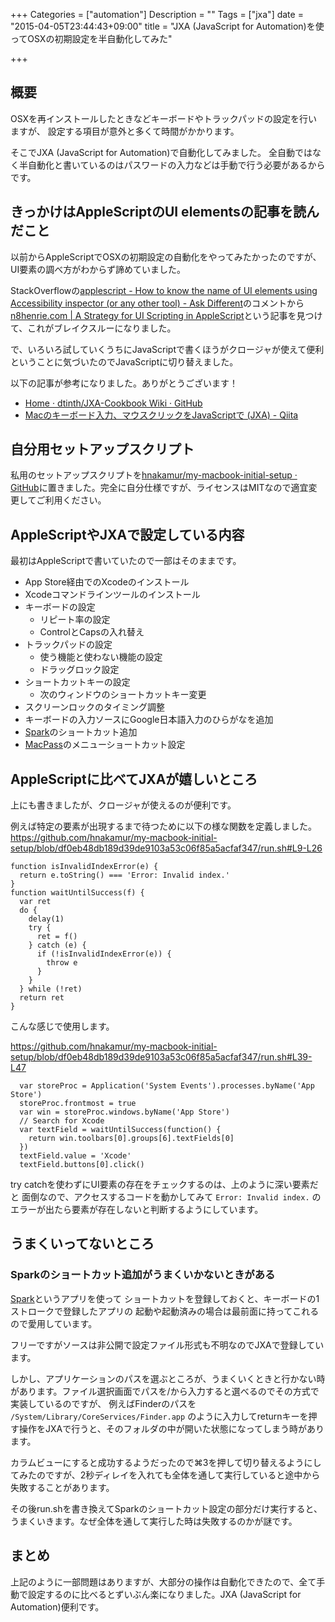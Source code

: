 +++
Categories = ["automation"]
Description = ""
Tags = ["jxa"]
date = "2015-04-05T23:44:43+09:00"
title = "JXA (JavaScript for Automation)を使ってOSXの初期設定を半自動化してみた"

+++
## 概要

OSXを再インストールしたときなどキーボードやトラックパッドの設定を行いますが、
設定する項目が意外と多くて時間がかかります。

そこでJXA (JavaScript for Automation)で自動化してみました。
全自動ではなく半自動化と書いているのはパスワードの入力などは手動で行う必要があるからです。

## きっかけはAppleScriptのUI elementsの記事を読んだこと

以前からAppleScriptでOSXの初期設定の自動化をやってみたかったのですが、
UI要素の調べ方がわからず諦めていました。

StackOverflowの[applescript - How to know the name of UI elements using Accessibility inspector (or any other tool) - Ask Different](http://apple.stackexchange.com/questions/40436/how-to-know-the-name-of-ui-elements-using-accessibility-inspector-or-any-other/87412#87412)のコメントから
[n8henrie.com | A Strategy for UI Scripting in AppleScript](http://n8henrie.com/2013/03/a-strategy-for-ui-scripting-in-applescript/)という記事を見つけて、これがブレイクスルーになりました。

で、いろいろ試していくうちにJavaScriptで書くほうがクロージャが使えて便利ということに気づいたのでJavaScriptに切り替えました。

以下の記事が参考になりました。ありがとうございます！

* [Home · dtinth/JXA-Cookbook Wiki · GitHub](https://github.com/dtinth/JXA-Cookbook/wiki)
* [Macのキーボード入力、マウスクリックをJavaScriptで (JXA) - Qiita](http://qiita.com/zakuroishikuro/items/afab0e33ad2030ba2f92)

## 自分用セットアップスクリプト

私用のセットアップスクリプトを[hnakamur/my-macbook-initial-setup · GitHub](https://github.com/hnakamur/my-macbook-initial-setup)に置きました。完全に自分仕様ですが、ライセンスはMITなので適宜変更してご利用ください。

## AppleScriptやJXAで設定している内容

最初はAppleScriptで書いていたので一部はそのままです。

* App Store経由でのXcodeのインストール
* Xcodeコマンドラインツールのインストール
* キーボードの設定
    * リピート率の設定
    * ControlとCapsの入れ替え
* トラックパッドの設定
    * 使う機能と使わない機能の設定
    * ドラッグロック設定
* ショートカットキーの設定
    * 次のウィンドウのショートカットキー変更
* スクリーンロックのタイミング調整
* キーボードの入力ソースにGoogle日本語入力のひらがなを追加
* [Spark](http://www.shadowlab.org/Software/spark.php)のショートカット追加
* [MacPass](http://mstarke.github.io/MacPass/)のメニューショートカット設定

## AppleScriptに比べてJXAが嬉しいところ

上にも書きましたが、クロージャが使えるのが便利です。

例えば特定の要素が出現するまで待つために以下の様な関数を定義しました。
https://github.com/hnakamur/my-macbook-initial-setup/blob/df0eb48db189d39de9103a53c06f85a5acfaf347/run.sh#L9-L26

```
function isInvalidIndexError(e) {
  return e.toString() === 'Error: Invalid index.'
}
function waitUntilSuccess(f) {
  var ret
  do {
    delay(1)
    try {
      ret = f()
    } catch (e) {
      if (!isInvalidIndexError(e)) {
        throw e
      }
    }
  } while (!ret)
  return ret
}
```

こんな感じで使用します。

https://github.com/hnakamur/my-macbook-initial-setup/blob/df0eb48db189d39de9103a53c06f85a5acfaf347/run.sh#L39-L47

```
  var storeProc = Application('System Events').processes.byName('App Store')
  storeProc.frontmost = true
  var win = storeProc.windows.byName('App Store')
  // Search for Xcode
  var textField = waitUntilSuccess(function() {
    return win.toolbars[0].groups[6].textFields[0]
  })
  textField.value = 'Xcode'
  textField.buttons[0].click()
```

try catchを使わずにUI要素の存在をチェックするのは、上のように深い要素だと
面倒なので、アクセスするコードを動かしてみて `Error: Invalid index.` の
エラーが出たら要素が存在しないと判断するようにしています。

## うまくいってないところ

### Sparkのショートカット追加がうまくいかないときがある

[Spark](http://www.shadowlab.org/Software/spark.php)というアプリを使って
ショートカットを登録しておくと、キーボードの1ストロークで登録したアプリの
起動や起動済みの場合は最前面に持ってこれるので愛用しています。

フリーですがソースは非公開で設定ファイル形式も不明なのでJXAで登録しています。

しかし、アプリケーションのパスを選ぶところが、うまくいくときと行かない時があります。ファイル選択画面でパスを/から入力すると選べるのでその方式で実装しているのですが、 例えばFinderのパスを `/System/Library/CoreServices/Finder.app` のように入力してreturnキーを押す操作をJXAで行うと、そのフォルダの中が開いた状態になってしまう時があります。

カラムビューにすると成功するようだったので⌘3を押して切り替えるようにしてみたのですが、2秒ディレイを入れても全体を通して実行していると途中から失敗することがあります。

その後run.shを書き換えてSparkのショートカット設定の部分だけ実行すると、うまくいきます。なぜ全体を通して実行した時は失敗するのかが謎です。

## まとめ

上記のように一部問題はありますが、大部分の操作は自動化できたので、全て手動で設定するのに比べるとずいぶん楽になりました。JXA (JavaScript for Automation)便利です。
